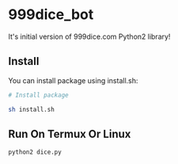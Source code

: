 # 999dice_bot
It's initial version of 999dice.com Python2 library!

## Install

You can install package using install.sh:

```bash
# Install package

sh install.sh

```

## Run On Termux Or Linux

```bash
python2 dice.py
```

